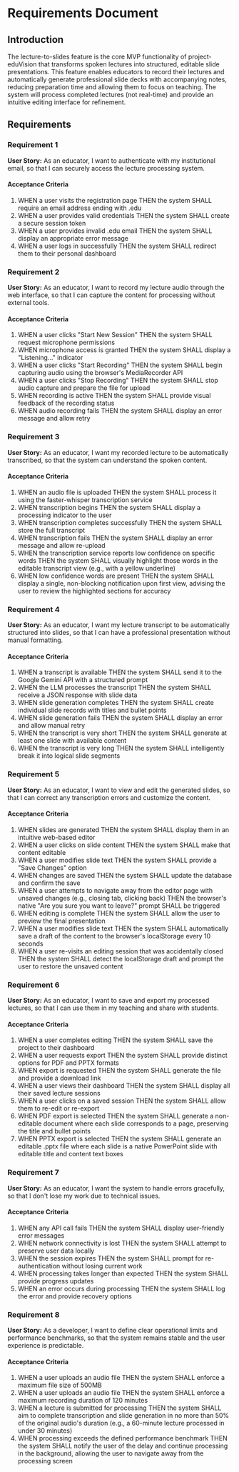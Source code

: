 # Requirements Document

## Introduction

The lecture-to-slides feature is the core MVP functionality of project-eduVision that transforms spoken lectures into structured, editable slide presentations. This feature enables educators to record their lectures and automatically generate professional slide decks with accompanying notes, reducing preparation time and allowing them to focus on teaching. The system will process completed lectures (not real-time) and provide an intuitive editing interface for refinement.

## Requirements

### Requirement 1

**User Story:** As an educator, I want to authenticate with my institutional email, so that I can securely access the lecture processing system.

#### Acceptance Criteria

1. WHEN a user visits the registration page THEN the system SHALL require an email address ending with .edu
2. WHEN a user provides valid credentials THEN the system SHALL create a secure session token
3. WHEN a user provides invalid .edu email THEN the system SHALL display an appropriate error message
4. WHEN a user logs in successfully THEN the system SHALL redirect them to their personal dashboard

### Requirement 2

**User Story:** As an educator, I want to record my lecture audio through the web interface, so that I can capture the content for processing without external tools.

#### Acceptance Criteria

1. WHEN a user clicks "Start New Session" THEN the system SHALL request microphone permissions
2. WHEN microphone access is granted THEN the system SHALL display a "Listening..." indicator
3. WHEN a user clicks "Start Recording" THEN the system SHALL begin capturing audio using the browser's MediaRecorder API
4. WHEN a user clicks "Stop Recording" THEN the system SHALL stop audio capture and prepare the file for upload
5. WHEN recording is active THEN the system SHALL provide visual feedback of the recording status
6. WHEN audio recording fails THEN the system SHALL display an error message and allow retry

### Requirement 3

**User Story:** As an educator, I want my recorded lecture to be automatically transcribed, so that the system can understand the spoken content.

#### Acceptance Criteria

1. WHEN an audio file is uploaded THEN the system SHALL process it using the faster-whisper transcription service
2. WHEN transcription begins THEN the system SHALL display a processing indicator to the user
3. WHEN transcription completes successfully THEN the system SHALL store the full transcript
4. WHEN transcription fails THEN the system SHALL display an error message and allow re-upload
5. WHEN the transcription service reports low confidence on specific words THEN the system SHALL visually highlight those words in the editable transcript view (e.g., with a yellow underline)
6. WHEN low confidence words are present THEN the system SHALL display a single, non-blocking notification upon first view, advising the user to review the highlighted sections for accuracy

### Requirement 4

**User Story:** As an educator, I want my lecture transcript to be automatically structured into slides, so that I can have a professional presentation without manual formatting.

#### Acceptance Criteria

1. WHEN a transcript is available THEN the system SHALL send it to the Google Gemini API with a structured prompt
2. WHEN the LLM processes the transcript THEN the system SHALL receive a JSON response with slide data
3. WHEN slide generation completes THEN the system SHALL create individual slide records with titles and bullet points
4. WHEN slide generation fails THEN the system SHALL display an error and allow manual retry
5. WHEN the transcript is very short THEN the system SHALL generate at least one slide with available content
6. WHEN the transcript is very long THEN the system SHALL intelligently break it into logical slide segments

### Requirement 5

**User Story:** As an educator, I want to view and edit the generated slides, so that I can correct any transcription errors and customize the content.

#### Acceptance Criteria

1. WHEN slides are generated THEN the system SHALL display them in an intuitive web-based editor
2. WHEN a user clicks on slide content THEN the system SHALL make that content editable
3. WHEN a user modifies slide text THEN the system SHALL provide a "Save Changes" option
4. WHEN changes are saved THEN the system SHALL update the database and confirm the save
5. WHEN a user attempts to navigate away from the editor page with unsaved changes (e.g., closing tab, clicking back) THEN the browser's native "Are you sure you want to leave?" prompt SHALL be triggered
6. WHEN editing is complete THEN the system SHALL allow the user to preview the final presentation
7. WHEN a user modifies slide text THEN the system SHALL automatically save a draft of the content to the browser's localStorage every 10 seconds
8. WHEN a user re-visits an editing session that was accidentally closed THEN the system SHALL detect the localStorage draft and prompt the user to restore the unsaved content

### Requirement 6

**User Story:** As an educator, I want to save and export my processed lectures, so that I can use them in my teaching and share with students.

#### Acceptance Criteria

1. WHEN a user completes editing THEN the system SHALL save the project to their dashboard
2. WHEN a user requests export THEN the system SHALL provide distinct options for PDF and PPTX formats
3. WHEN export is requested THEN the system SHALL generate the file and provide a download link
4. WHEN a user views their dashboard THEN the system SHALL display all their saved lecture sessions
5. WHEN a user clicks on a saved session THEN the system SHALL allow them to re-edit or re-export
6. WHEN PDF export is selected THEN the system SHALL generate a non-editable document where each slide corresponds to a page, preserving the title and bullet points
7. WHEN PPTX export is selected THEN the system SHALL generate an editable .pptx file where each slide is a native PowerPoint slide with editable title and content text boxes

### Requirement 7

**User Story:** As an educator, I want the system to handle errors gracefully, so that I don't lose my work due to technical issues.

#### Acceptance Criteria

1. WHEN any API call fails THEN the system SHALL display user-friendly error messages
2. WHEN network connectivity is lost THEN the system SHALL attempt to preserve user data locally
3. WHEN the session expires THEN the system SHALL prompt for re-authentication without losing current work
4. WHEN processing takes longer than expected THEN the system SHALL provide progress updates
5. WHEN an error occurs during processing THEN the system SHALL log the error and provide recovery options

### Requirement 8

**User Story:** As a developer, I want to define clear operational limits and performance benchmarks, so that the system remains stable and the user experience is predictable.

#### Acceptance Criteria

1. WHEN a user uploads an audio file THEN the system SHALL enforce a maximum file size of 500MB
2. WHEN a user uploads an audio file THEN the system SHALL enforce a maximum recording duration of 120 minutes
3. WHEN a lecture is submitted for processing THEN the system SHALL aim to complete transcription and slide generation in no more than 50% of the original audio's duration (e.g., a 60-minute lecture processed in under 30 minutes)
4. WHEN processing exceeds the defined performance benchmark THEN the system SHALL notify the user of the delay and continue processing in the background, allowing the user to navigate away from the processing screen